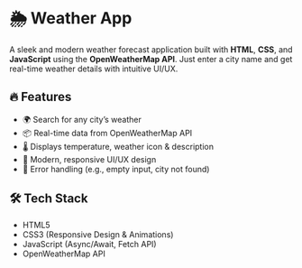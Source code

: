 # 🌦️ Weather App

A sleek and modern weather forecast application built with **HTML**, **CSS**, and **JavaScript** using the **OpenWeatherMap API**. Just enter a city name and get real-time weather details with intuitive UI/UX.


## 🔥 Features

- 🌍 Search for any city’s weather
- 📦 Real-time data from OpenWeatherMap API
- 🌡️ Displays temperature, weather icon & description
- 🎨 Modern, responsive UI/UX design
- 🚫 Error handling (e.g., empty input, city not found)

## 🛠️ Tech Stack

- HTML5
- CSS3 (Responsive Design & Animations)
- JavaScript (Async/Await, Fetch API)
- OpenWeatherMap API

